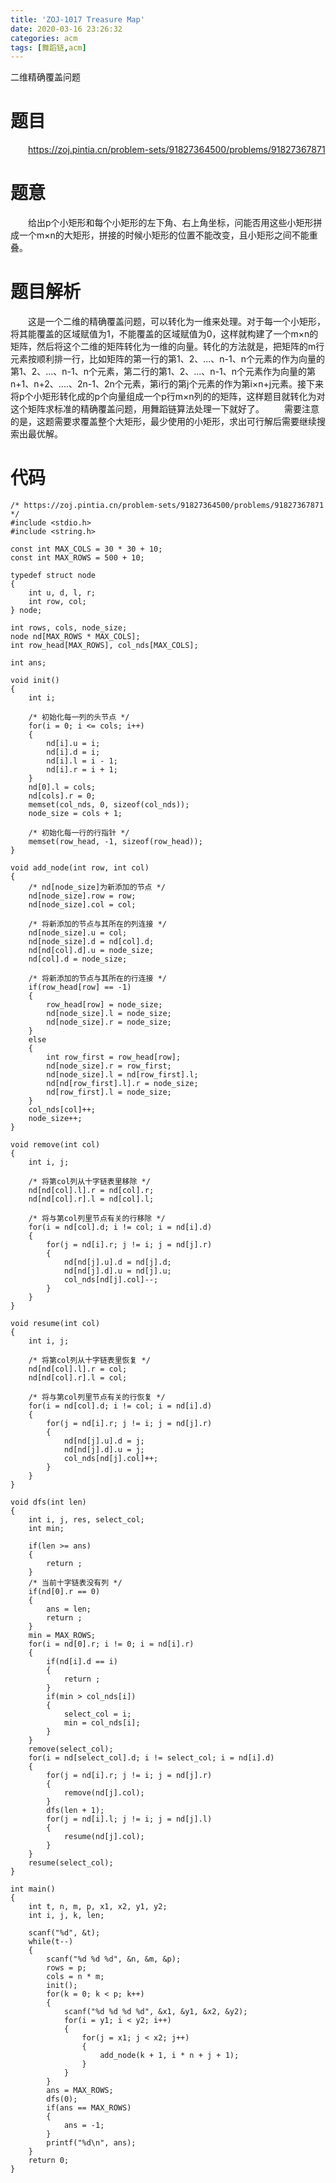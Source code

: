 ```yaml
---
title: 'ZOJ-1017 Treasure Map'
date: 2020-03-16 23:26:32
categories: acm
tags: [舞蹈链,acm]
---
```

二维精确覆盖问题

<!-- more -->


# 题目
&emsp;&emsp;<https://zoj.pintia.cn/problem-sets/91827364500/problems/91827367871>

# 题意
&emsp;&emsp;给出p个小矩形和每个小矩形的左下角、右上角坐标，问能否用这些小矩形拼成一个m×n的大矩形，拼接的时候小矩形的位置不能改变，且小矩形之间不能重叠。

# 题目解析
&emsp;&emsp;这是一个二维的精确覆盖问题，可以转化为一维来处理。对于每一个小矩形，将其能覆盖的区域赋值为1，不能覆盖的区域赋值为0，这样就构建了一个m×n的矩阵，然后将这个二维的矩阵转化为一维的向量。转化的方法就是，把矩阵的m行元素按顺利排一行，比如矩阵的第一行的第1、2、...、n-1、n个元素的作为向量的第1、2、...、n-1、n个元素，第二行的第1、2、...、n-1、n个元素作为向量的第n+1、n+2、....、2n-1、2n个元素，第i行的第j个元素的作为第i×n+j元素。接下来将p个小矩形转化成的p个向量组成一个p行m×n列的的矩阵，这样题目就转化为对这个矩阵求标准的精确覆盖问题，用舞蹈链算法处理一下就好了。
&emsp;&emsp;需要注意的是，这题需要求覆盖整个大矩形，最少使用的小矩形，求出可行解后需要继续搜索出最优解。

# 代码
```
/* https://zoj.pintia.cn/problem-sets/91827364500/problems/91827367871 */
#include <stdio.h>
#include <string.h>

const int MAX_COLS = 30 * 30 + 10;
const int MAX_ROWS = 500 + 10;

typedef struct node
{
	int u, d, l, r;
	int row, col;
} node;

int rows, cols, node_size;
node nd[MAX_ROWS * MAX_COLS];
int row_head[MAX_ROWS], col_nds[MAX_COLS];

int ans;

void init()
{
	int i;

	/* 初始化每一列的头节点 */
	for(i = 0; i <= cols; i++)
	{
		nd[i].u = i;
		nd[i].d = i;
		nd[i].l = i - 1;
		nd[i].r = i + 1;
	}
	nd[0].l = cols;
	nd[cols].r = 0;
	memset(col_nds, 0, sizeof(col_nds));
	node_size = cols + 1;

	/* 初始化每一行的行指针 */
	memset(row_head, -1, sizeof(row_head));
}

void add_node(int row, int col)
{
	/* nd[node_size]为新添加的节点 */
	nd[node_size].row = row;
	nd[node_size].col = col;

	/* 将新添加的节点与其所在的列连接 */
	nd[node_size].u = col;
	nd[node_size].d = nd[col].d;
	nd[nd[col].d].u = node_size;
	nd[col].d = node_size;

	/* 将新添加的节点与其所在的行连接 */
	if(row_head[row] == -1)
	{
		row_head[row] = node_size;
		nd[node_size].l = node_size;
		nd[node_size].r = node_size;
	}
	else
	{
		int row_first = row_head[row];
		nd[node_size].r = row_first;
		nd[node_size].l = nd[row_first].l;
		nd[nd[row_first].l].r = node_size;
		nd[row_first].l = node_size;
	}
	col_nds[col]++;
	node_size++;
}

void remove(int col)
{
	int i, j;

	/* 将第col列从十字链表里移除 */
	nd[nd[col].l].r = nd[col].r;
	nd[nd[col].r].l = nd[col].l;

	/* 将与第col列里节点有关的行移除 */
	for(i = nd[col].d; i != col; i = nd[i].d)
	{
		for(j = nd[i].r; j != i; j = nd[j].r)
		{
			nd[nd[j].u].d = nd[j].d;
			nd[nd[j].d].u = nd[j].u;
			col_nds[nd[j].col]--;
		}
	}
}

void resume(int col)
{
	int i, j;

	/* 将第col列从十字链表里恢复 */
	nd[nd[col].l].r = col;
	nd[nd[col].r].l = col;

	/* 将与第col列里节点有关的行恢复 */
	for(i = nd[col].d; i != col; i = nd[i].d)
	{
		for(j = nd[i].r; j != i; j = nd[j].r)
		{
			nd[nd[j].u].d = j;
			nd[nd[j].d].u = j;
			col_nds[nd[j].col]++;
		}
	}
}

void dfs(int len)
{
	int i, j, res, select_col;
	int min;

	if(len >= ans)
	{
		return ;
	}
	/* 当前十字链表没有列 */
	if(nd[0].r == 0)
	{
		ans = len;
		return ;
	}
	min = MAX_ROWS;
	for(i = nd[0].r; i != 0; i = nd[i].r)
	{
		if(nd[i].d == i)
		{
			return ;
		}
		if(min > col_nds[i])
		{
			select_col = i;
			min = col_nds[i];
		}
	}
	remove(select_col);
	for(i = nd[select_col].d; i != select_col; i = nd[i].d)
	{
		for(j = nd[i].r; j != i; j = nd[j].r)
		{
			remove(nd[j].col);
		}
		dfs(len + 1);
		for(j = nd[i].l; j != i; j = nd[j].l)
		{
			resume(nd[j].col);
		}
	}
	resume(select_col);
}

int main()
{
	int t, n, m, p, x1, x2, y1, y2;
	int i, j, k, len;

	scanf("%d", &t);
	while(t--)
	{
		scanf("%d %d %d", &n, &m, &p);
		rows = p;
		cols = n * m;
		init();
		for(k = 0; k < p; k++)
		{
			scanf("%d %d %d %d", &x1, &y1, &x2, &y2);
			for(i = y1; i < y2; i++)
			{
				for(j = x1; j < x2; j++)
				{
					add_node(k + 1, i * n + j + 1);
				}
			}
		}
		ans = MAX_ROWS;
		dfs(0);
		if(ans == MAX_ROWS)
		{
			ans = -1;
		}
		printf("%d\n", ans);
	}
	return 0;
}

```